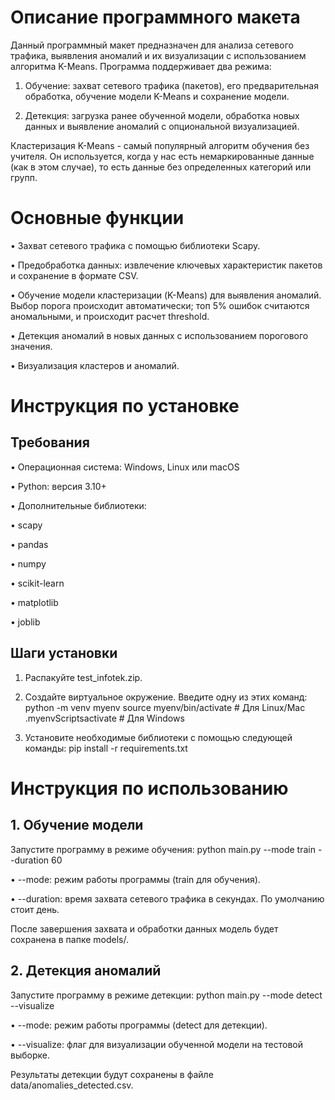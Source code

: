 # Описание программного макета

Данный программный макет предназначен для анализа сетевого трафика, выявления аномалий и их визуализации с использованием алгоритма K-Means. Программа поддерживает два режима:

1. Обучение: захват сетевого трафика (пакетов), его предварительная обработка, обучение модели K-Means и сохранение модели.

2. Детекция: загрузка ранее обученной модели, обработка новых данных и выявление аномалий с опциональной визуализацией.

Кластеризация K-Means - самый популярный алгоритм обучения без учителя. Он используется, когда у нас есть немаркированные данные (как в этом случае), то есть данные без определенных категорий или групп.

# Основные функции

• Захват сетевого трафика с помощью библиотеки Scapy.

• Предобработка данных: извлечение ключевых характеристик пакетов и сохранение в формате CSV.

• Обучение модели кластеризации (K-Means) для выявления аномалий. Выбор порога происходит автоматически; топ 5% ошибок считаются аномальными, и происходит расчет threshold.

• Детекция аномалий в новых данных с использованием порогового значения.

• Визуализация кластеров и аномалий.

# Инструкция по установке

## Требования

• Операционная система: Windows, Linux или macOS

• Python: версия 3.10+

• Дополнительные библиотеки:

  • scapy

  • pandas

  • numpy

  • scikit-learn

  • matplotlib

  • joblib

## Шаги установки

1. Распакуйте test_infotek.zip.

2. Создайте виртуальное окружение. Введите одну из этих команд:
      python -m venv myenv
   source myenv/bin/activate    # Для Linux/Mac
   .myenvScriptsactivate     # Для Windows
   

3. Установите необходимые библиотеки с помощью следующей команды:
      pip install -r requirements.txt
   

# Инструкция по использованию

## 1. Обучение модели

Запустите программу в режиме обучения:
python main.py --mode train --duration 60


• --mode: режим работы программы (train для обучения).

• --duration: время захвата сетевого трафика в секундах. По умолчанию стоит день.

После завершения захвата и обработки данных модель будет сохранена в папке models/.

## 2. Детекция аномалий

Запустите программу в режиме детекции:
python main.py --mode detect --visualize


• --mode: режим работы программы (detect для детекции).

• --visualize: флаг для визуализации обученной модели на тестовой выборке.

Результаты детекции будут сохранены в файле data/anomalies_detected.csv.
